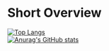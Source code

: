 # Short Overview
[![Top Langs](https://github-readme-stats-sigma-five.vercel.app/api/top-langs/?username=mikailyoelek&layout=compact&langs_count=10&hide=makefile)](https://github.com/anuraghazra/github-readme-stats) <br>
[![Anurag's GitHub stats](https://github-readme-stats-sigma-five.vercel.app/api?username=mikailyoelek)](https://github.com/anuraghazra/github-readme-stats)
